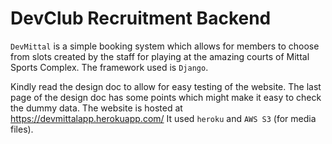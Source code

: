 # DevClub Recruitment Backend

`DevMittal` is a simple booking system which allows for members to choose from slots created by the staff for playing at the amazing courts of Mittal Sports Complex.
The framework used is `Django`.

Kindly read the design doc to allow for easy testing of the website. The last page of the design doc has some points which might make it easy to check the dummy data.
The website is hosted at https://devmittalapp.herokuapp.com/
It used `heroku` and `AWS S3` (for media files).
